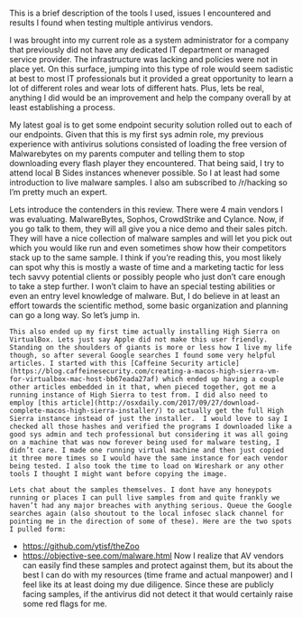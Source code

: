 This is a brief description of the tools I used, issues I encountered and results I found when testing multiple antivirus vendors.

I was brought into my current role as a system administrator for a company that previously did not have any dedicated IT department or managed service provider. The infrastructure was lacking and policies were not in place yet. On this surface, jumping into this type of role would seem sadistic at best to most IT professionals but it provided a great opportunity to learn a lot of different roles and wear lots of different hats. Plus, lets be real, anything I did would be an improvement and help the company overall by at least establishing a process.

My latest goal is to get some endpoint security solution rolled out to each of our endpoints. Given that this is my first sys admin role, my previous experience with antivirus solutions consisted of loading the free version of Malwarebytes on my parents computer and telling them to stop downloading every flash player they encountered. That being said, I try to attend local B Sides instances whenever possible. So I at least had some introduction to live malware samples. I also am subscribed to /r/hacking so I’m pretty much an expert.

Lets introduce the contenders in this review. There were 4 main vendors I was evaluating. MalwareBytes, Sophos, CrowdStrike and Cylance. Now, if you go talk to them, they will all give you a nice demo and their sales pitch. They will have a nice collection of malware samples and will let you pick out which you would like run and even sometimes show how their competitors stack up to the same sample. I think if you’re reading this, you most likely can spot why this is mostly a waste of time and a marketing tactic for less tech savvy potential clients or possibly people who just don’t care enough to take a step further. I won’t claim to have an special testing abilities or even an entry level knowledge of malware. But, I do believe in at least an effort towards the scientific method, some basic organization and planning can go a long way. So let’s jump in. 

	This also ended up my first time actually installing High Sierra on VirtualBox. Lets just say Apple did not make this user friendly. Standing on the shoulders of giants is more or less how I live my life though, so after several Google searches I found some very helpful articles. I started with this [Caffeine Security article](https://blog.caffeinesecurity.com/creating-a-macos-high-sierra-vm-for-virtualbox-mac-host-bb67eada27af) which ended up having a couple other articles embedded in it that, when pieced together, got me a running instance of High Sierra to test from. I did also need to employ [this article](http://osxdaily.com/2017/09/27/download-complete-macos-high-sierra-installer/) to actually get the full High Sierra instance instead of just the installer.  I would love to say I checked all those hashes and verified the programs I downloaded like a good sys admin and tech professional but considering it was all going on a machine that was now forever being used for malware testing, I didn’t care. I made one running virtual machine and then just copied it three more times so I would have the same instance for each vendor being tested. I also took the time to load on Wireshark or any other tools I thought I might want before copying the image.  

	Lets chat about the samples themselves. I dont have any honeypots running or places I can pull live samples from and quite frankly we haven’t had any major breaches with anything serious. Queue the Google searches again (also shoutout to the local infosec slack channel for pointing me in the direction of some of these). Here are the two spots I pulled form:
* https://github.com/ytisf/theZoo
* https://objective-see.com/malware.html
	Now I realize that AV vendors can easily find these samples and protect against them, but its about the best I can do with my resources (time frame and actual manpower) and I feel like its at least doing my due diligence. Since these are publicly facing samples, if the antivirus did not detect it that would certainly raise some red flags for me.
